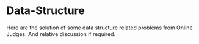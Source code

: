 # Data-Structure
Here are the solution of some data structure related problems from Online Judges. And relative discussion if required.
